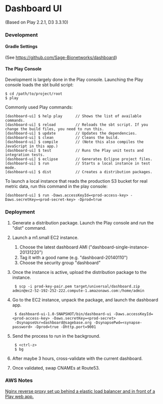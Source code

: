 Dashboard UI
=====================================

(Based on Play 2.2.1, D3 3.3.10)

### Development

#### Gradle Settings

(See https://github.com/Sage-Bionetworks/dashboard)

#### The Play Console

Development is largely done in the Play console.  Launching the Play console loads the sbt build script:

    $ cd /path/to/project/root
    $ play

Commonly used Play commands:

    [dashboard-ui] $ help play      // Shows the list of available commands.
    [dashboard-ui] $ reload         // Reloads the sbt script. If you change the build files, you need to run this.
    [dashboard-ui] $ update         // Updates the dependencies.
    [dashboard-ui] $ clean          // Cleans the build.
    [dashboard-ui] $ compile        // (Note this also compiles the JavaScript in this app.)
    [dashboard-ui] $ test           // Runs the Play unit tests and integration tests.
    [dashboard-ui] $ eclipse        // Generates Eclipse project files.
    [dashboard-ui] $ run            // Starts a local instance in test mode.
    [dashboard-ui] $ dist           // Creates a distribution packages.

To launch a local instance that reads the production S3 bucket for real metric data, run this command in the play console:

    [dashboard-ui] $ run -Daws.accessKeyId=<prod-access-key> -Daws.secretKey=<prod-secret-key> -Dprod=true

### Deployment

1. Generate a distribution package. Launch the Play console and run the "dist" command.
2. Launch a m1.small EC2 instance.
    1. Choose the latest dashboard AMI ("dashboard-single-instance-20131220")
    2. Tag it with a good name (e.g. "dashboard-20140110")
    3. Choose the security group "dashboard"
3. Once the instance is active, upload the distribution package to the instance.

        $ scp -i prod-key-pair.pem target/universal/dashboard.zip admin@ec2-52-192-252-222.compute-1.amazonaws.com:/home/admin

4. Go to the EC2 instance, unpack the package, and launch the dashboard app.

        $ dashboard-ui-1.0-SNAPSHOT/bin/dashboard-ui -Daws.accessKeyId=<prod-access-key> -Daws.secretKey=<prod-secret>
        -DsynapseUsr=dashboard@sagebase.org -DsynapsePwd=<synapse-password> -Dprod=true -Dhttp.port=9001

5. Send the process to run in the background.

        $ <ctrl-z>
        $ bg

6. After maybe 3 hours, cross-validate with the current dashboard.
7. Once validated, swap CNAMEs at Route53.

### AWS Notes

[Nginx reverse proxy set up behind a elastic load balancer and in front of a Play web app.](https://gist.github.com/eric-wu/8483112)

